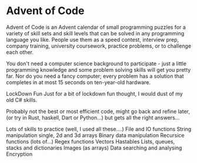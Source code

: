 # Advent of Code

Advent of Code is an Advent calendar of small programming puzzles for a variety of skill sets and skill levels that can be solved in any programming language you like. People use them as a speed contest, interview prep, company training, university coursework, practice problems, or to challenge each other.

You don't need a computer science background to participate - just a little programming knowledge and some problem solving skills will get you pretty far. Nor do you need a fancy computer; every problem has a solution that completes in at most 15 seconds on ten-year-old hardware.

LockDown Fun Just for a bit of lockdown fun thought, I would dust of my old C# skills.

Probably not the best or most efficient code, might go back and refine later, (or try in Rust, haskell, Dart or Python...) but gets all the right answers...

Lots of skills to practice (well, I used all these....) File and IO functions String manipulation single, 2d and 3d arrays Binary data manipulation Recursice functions (lots of...) Regex functions Vectors Hastables Lists, queues, stacks and dictionaries Images (as arrays) Data searching and analysing Encryption
